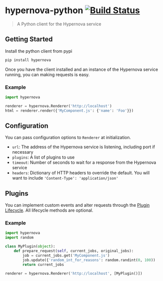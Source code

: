 # hypernova-python [![Build Status](https://travis-ci.org/ornj/hypernova-python.svg?branch=master)](https://travis-ci.org/ornj/hypernova-python)

> A Python client for the Hypernova service

## Getting Started

Install the python client from pypi

```sh
pip install hypernova
```

Once you have the client installed and an instance of the Hypernova service running, you can making requests is easy.

### Example

```python
import hypernova

renderer = hypernova.Renderer('http://localhost')
html = renderer.render({'MyComponent.js': {'name': 'Foo'}})
```

## Configuration
You can pass configuration options to `Renderer` at initialization.

* `url`: The address of the Hypernova service is listening, including port if necessary
* `plugins`: A list of plugins to use
* `timeout`: Number of seconds to wait for a response from the Hypernova service
* `headers`: Dictionary of HTTP headers to override the default. You will want to include `'Content-Type': 'application/json'`


## Plugins
You can implement custom events and alter requests through the [Plugin Lifecycle](https://github.com/airbnb/hypernova-node/blob/master/README.md#plugin-lifecycle-api). All lifecycle methods are optional.

### Example

```python
import hypernova
import random

class MyPlugin(object):
	def prepare_request(self, current_jobs, original_jobs):
		job = current_jobs.get('MyComponent.js')
		job.update({'random_int_for_reasons': random.randint(0, 100))
		return current_jobs
		
renderer = hypernova.Renderer('http://localhost', [MyPlugin()])
```
